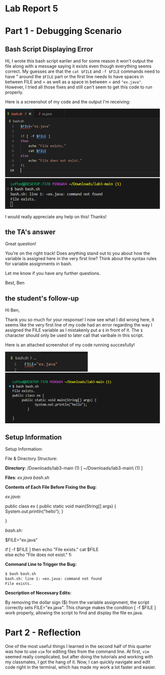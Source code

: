 # Lab Report 5

# Part 1 - Debugging Scenario

## Bash Script Displaying Error

Hi, I wrote this bash script earlier and for some reason it won't output the file along with a message saying it exists even though everything seems correct.
My guesses are that the `cat $FILE` and `-f $FILE` commands need to have " around the `$FILE` part or the first line needs to have spaces in between FILE and = as well as a space in between = and `"ex.java"`. 
However, I tried all those fixes and still can't seem to get this code to run properly. 

Here is a screenshot of my code and the output I'm receiving:

![Image](fcode.png)
![Image](ft.png)


I would really appreciate any help on this! Thanks!

## **the TA's answer**

Great question! 

You're on the right track! Does anything stand out to you about how the variable is assigned here in the very first line? Think about the syntax rules for variable assignments in bash.

Let me know if you have any further questions.

Best,
Ben

## **the student's follow-up**

Hi Ben, 

Thank you so much for your response! 
I now see what I did wrong here, it seems like the very first line of my code had an error regarding the way I assigned the FILE variable as I mistakenly put a `$` in front of it. 
The `$` character should only be used to later call that varibale in this script. 

Here is an attached screenshot of my code running succesfully!


![Image](gcode.png)
![Image](gt.png)


## Setup Information

Setup Information:

File & Directory Structure:

**Directory**: /Downloads/lab3-main (1) [ ~/Downloads/lab3-main\ \(1\) ]

**Files**:
*ex.java*
*bash.sh*

**Contents of Each File Before Fixing the Bug:**

*ex.java:*

public class ex {
     public static void main(String[] args) {
            System.out.println("hello");
        }
    
}

*bash.sh:*

$FILE="ex.java" 

if [ -f $FILE ]
then
    echo "File exists."
    cat $FILE  
else
    echo "File does not exist."
fi

**Command Line to Trigger the Bug:**

```
$ bash bash.sh
bash.sh: line 1: =ex.java: command not found
File exists.
```

**Description of Necessary Edits:**

By removing the dollar sign ($) from the variable assignment, the script correctly sets FILE="ex.java". 
This change makes the condition [ -f $FILE ] work properly, allowing the script to find and display the file ex.java.



# Part 2 - Reflection


One of the most useful things I learned in the second half of this quarter was how to use `vim` for editing files from the command line. 
At first, `vim` seemed really complicated, but after doing the tutorials and working with my classmates, I got the hang of it.
Now, I can quickly navigate and edit code right in the terminal, which has made my work a lot faster and easier.





